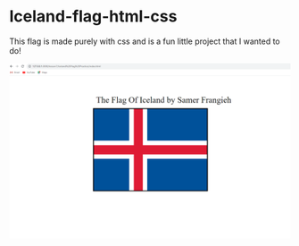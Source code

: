 # Iceland-flag-html-css
This flag is made purely with css and is a fun little project that I wanted to do!

![Screenshot](Screenshot%202024-03-14%20171103.png)

